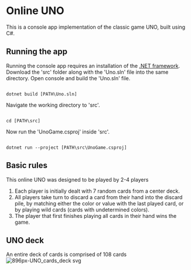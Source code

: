 # Online UNO  
This is a console app implementation of the classic game UNO, built using C#. 

## Running the app
Running the console app requires an installation of the [.NET framework](https://dotnet.microsoft.com/en-us/download). Download the 'src' folder along with the 'Uno.sln' file into the same directory. Open console and build the 'Uno.sln' file. 
```console

dotnet build [PATH\Uno.sln]
```
Navigate the working directory to 'src'.
```console

cd [PATH\src]
```
Now run the 'UnoGame.csproj' inside 'src'.
```console

dotnet run --project [PATH\src\UnoGame.csproj]
```

## Basic rules
This online UNO was designed to be played by 2-4 players
1. Each player is initially dealt with 7 random cards from a center deck.
2. All players take turn to discard a card from their hand into the discard pile, by matching either the color or value with the last played card, or by playing wild cards (cards with undetermined colors).
3. The player that first finishes playing all cards in their hand wins the game.

## UNO deck
An entire deck of cards is comprised of 108 cards
![896px-UNO_cards_deck svg](https://github.com/gacaam/UnoGame/assets/89449970/b894522c-cae9-4bd9-8596-00a1feb4001e)


